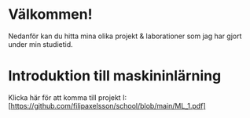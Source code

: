 # Välkommen!
Nedanför kan du hitta mina olika projekt & laborationer som jag har gjort under min studietid.

# Introduktion till maskininlärning
Klicka här för att komma till projekt I: [https://github.com/filipaxelsson/school/blob/main/ML_1.pdf]